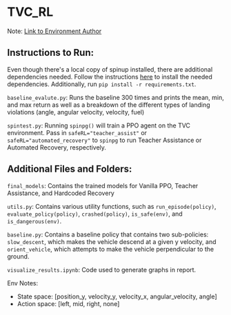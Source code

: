 # TVC_RL 
Note: [Link to Environment Author](https://github.com/fszewczyk/rocket-landing-rl)
## Instructions to Run:

Even though there's a local copy of spinup installed, there are additional dependencies needed. Follow the instructions [here](https://spinningup.openai.com/en/latest/user/installation.html) to install the needed dependencies. Additionally, run `pip install -r requirements.txt`.

`baseline_evalute.py`: Runs the baseline 300 times and prints the mean, min, and max return as well as a breakdown of the different types of landing violations (angle, angular velocity, velocity, fuel)

`spintest.py`: Running `spinpg()` will train a PPO agent on the TVC environment. Pass in `safeRL="teacher_assist"` or `safeRL="automated_recovery"` to `spinpg` to run Teacher Assistance or Automated Recovery, respectively.

## Additional Files and Folders:

`final_models`: Contains the trained models for Vanilla PPO, Teacher Assistance, and Hardcoded Recovery

`utils.py`: Contains various utility functions, such as `run_episode(policy)`, `evaluate_policy(policy)`, `crashed(policy)`, `is_safe(env)`, and `is_dangerous(env)`. 


`baseline.py`: Contains a baseline policy that contains two sub-policies: `slow_descent`, which makes the vehicle descend at a given y velocity, and `orient_vehicle`, which attempts to make the vehicle perpendicular to the ground.

`visualize_results.ipynb`: Code used to generate graphs in report.

Env Notes:
 - State space: [position_y, velocity_y, velocity_x, angular_velocity, angle]
 - Action space: [left, mid, right, none]
